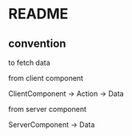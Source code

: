 # README

## convention

to fetch data 

from client component 

ClientComponent -> Action -> Data

from server component

ServerComponent -> Data